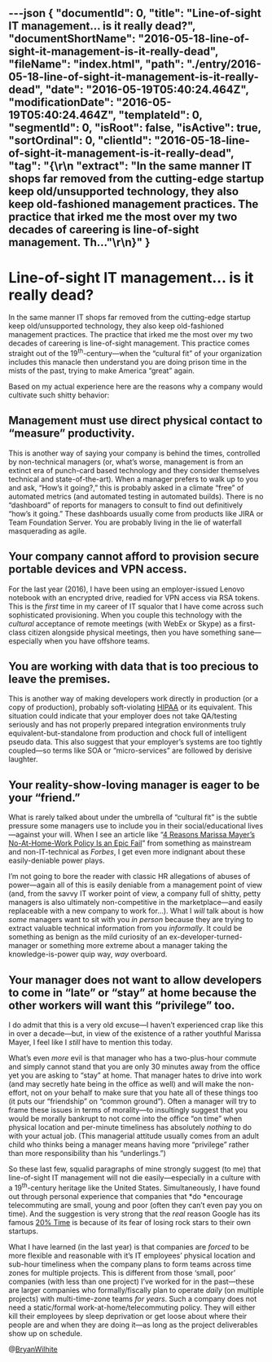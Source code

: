 ---json
{
  "documentId": 0,
  "title": "Line-of-sight IT management… is it really dead?",
  "documentShortName": "2016-05-18-line-of-sight-it-management-is-it-really-dead",
  "fileName": "index.html",
  "path": "./entry/2016-05-18-line-of-sight-it-management-is-it-really-dead",
  "date": "2016-05-19T05:40:24.464Z",
  "modificationDate": "2016-05-19T05:40:24.464Z",
  "templateId": 0,
  "segmentId": 0,
  "isRoot": false,
  "isActive": true,
  "sortOrdinal": 0,
  "clientId": "2016-05-18-line-of-sight-it-management-is-it-really-dead",
  "tag": "{\r\n  \"extract\": \"In the same manner IT shops far removed from the cutting-edge startup keep old/unsupported technology, they also keep old-fashioned management practices. The practice that irked me the most over my two decades of careering is line-of-sight management. Th...\"\r\n}"
}
---

# Line-of-sight IT management… is it really dead?

In the same manner IT shops far removed from the cutting-edge startup keep old/unsupported technology, they also keep old-fashioned management practices. The practice that irked me the most over my two decades of careering is line-of-sight management. This practice comes straight out of the 19<sup>th</sup>-century—when the “cultural fit” of your organization includes this manacle then understand you are doing prison time in the mists of the past, trying to make America “great” again.

Based on my actual experience here are the reasons why a company would cultivate such shitty behavior:

## Management must use direct physical contact to “measure” productivity.

This is another way of saying your company is behind the times, controlled by non-technical managers (or, what’s worse, management is from an extinct era of punch-card based technology and they consider themselves technical and state-of-the-art). When a manager prefers to walk up to you and ask, “How’s it going?,” this is probably asked in a climate “free” of automated metrics (and automated testing in automated builds). There is no “dashboard” of reports for managers to consult to find out definitively “how’s it going.” These dashboards usually come from products like JIRA or Team Foundation Server. You are probably living in the lie of waterfall masquerading as agile.

## Your company cannot afford to provision secure portable devices and VPN access.

For the last year (2016), I have been using an employer-issued Lenovo notebook with an encrypted drive, readied for VPN access via RSA tokens. This is the *first* time in my career of IT squalor that I have come across such sophisticated provisioning. When you couple this technology with the *cultural* acceptance of remote meetings (with WebEx or Skype) as a first-class citizen alongside physical meetings, then you have something sane—especially when you have offshore teams.

## You are working with data that is too precious to leave the premises.

This is another way of making developers work directly in production (or a copy of production), probably soft-violating [HIPAA](https://en.wikipedia.org/wiki/Health_Insurance_Portability_and_Accountability_Act) or its equivalent. This situation could indicate that your employer does not take QA/testing seriously and has not properly prepared integration environments truly equivalent-but-standalone from production and chock full of intelligent pseudo data. This also suggest that your employer’s systems are too tightly coupled—so terms like SOA or “micro-services” are followed by derisive laughter.

## Your reality-show-loving manager is eager to be your “friend.”

What is rarely talked about under the umbrella of “cultural fit” is the subtle pressure some managers use to include you in their social/educational lives—against your will. When I see an article like “[4 Reasons Marissa Mayer’s No-At-Home-Work Policy Is an Epic Fail](http://www.forbes.com/sites/petercohan/2013/02/26/4-reasons-marissa-mayers-no-at-home-work-policy-is-an-epic-fail/)” from something as mainstream and non-IT-technical as *Forbes*, I get even more indignant about these easily-deniable power plays.

I’m not going to bore the reader with classic HR allegations of abuses of power—again all of this is easily deniable from a management point of view (and, from the savvy IT worker point of view, a company full of shitty, petty managers is also ultimately non-competitive in the marketplace—and easily replaceable with a new company to work for…). What I *will* talk about is how *some* managers want to sit with you *in person* because they are trying to extract valuable technical information from you *informally*. It could be something as benign as the mild curiosity of an ex-developer-turned-manager or something more extreme about a manager taking the knowledge-is-power quip way, *way* overboard.

## Your manager does not want to allow developers to come in “late” or “stay” at home because the other workers will want this “privilege” too.

I do admit that this is a very old excuse—I haven’t experienced crap like this in over a decade—but, in view of the existence of a rather youthful Marissa Mayer, I feel like I *still* have to mention this today.

What’s even *more* evil is that manager who has a two-plus-hour commute and simply cannot stand that you are only 30 minutes away from the office yet you are asking to “stay” at home. That manager hates to drive into work (and may secretly hate being in the office as well) and will make the non-effort, not on your behalf to make sure that you hate all of these things too (it puts our “friendship” on “common ground”). Often a manager will try to frame these issues in terms of morality—to insultingly suggest that you would be morally bankrupt to not come into the office “on time” when physical location and per-minute timeliness has absolutely *nothing* to do with your actual job. (This managerial attitude usually comes from an adult child who thinks being a manager means having more “privilege” rather than more responsibility than his “underlings.”)

So these last few, squalid paragraphs of mine strongly suggest (to me) that line-of-sight IT management will not die easily—especially in a culture with a 19<sup>th</sup>-century heritage like the United States. Simultaneously, I have found out through personal experience that companies that *do *encourage telecommuting are small, young and poor (often they can’t even pay you on time). And the suggestion is very strong that the *real* reason Google has its famous [20% Time](http://www.businessinsider.com/google-20-percent-time-policy-2015-4) is because of its fear of losing rock stars to their own startups.

What I have learned (in the last year) is that companies are *forced* to be more flexible and reasonable with it’s IT employees’ physical location and sub-hour timeliness when the company plans to form teams across time zones for multiple projects. This is different from those ‘small, poor’ companies (with less than one project) I’ve worked for in the past—these are larger companies who formally/fiscally plan to operate *daily* (on multiple projects) with multi-time-zone teams *for years*. Such a company does not need a static/formal work-at-home/telecommuting policy. They will either kill their employees by sleep deprivation or get loose about where their people are and when they are doing it—as long as the project deliverables show up on schedule.

@[BryanWilhite](https://twitter.com/BryanWilhite)
